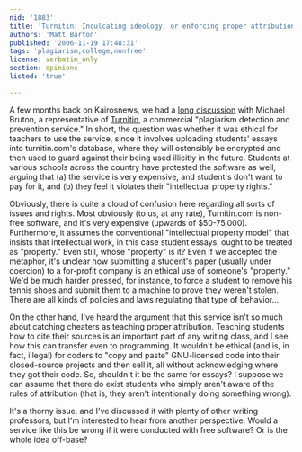 ```yaml
---
nid: '1883'
title: 'Turnitin: Inculcating ideology, or enforcing proper attribution'
authors: 'Matt Barton'
published: '2006-11-19 17:48:31'
tags: 'plagiarism,college,nonfree'
license: verbatim_only
section: opinions
listed: 'true'

---
```

A few months back on Kairosnews, we had a [long discussion](http://kairosnews.org/turnitins-response-to-recent-posts-discu) with Michael Bruton, a representative of [Turnitin](http://turnitin.com/static/home.html), a commercial "plagiarism detection and prevention service." In short, the question was whether it was ethical for teachers to use the service, since it involves uploading students' essays into turnitin.com's database, where they will ostensibly be encrypted and then used to guard against their being used illicitly in the future. Students at various schools across the country have protested the software as well, arguing that (a) the service is very expensive, and student's don't want to pay for it, and (b) they feel it violates their "intellectual property rights." 

Obviously, there is quite a cloud of confusion here regarding all sorts of issues and rights. Most obviously (to us, at any rate), Turnitin.com is non-free software, and it's very expensive (upwards of $50-75,000). Furthermore, it assumes the conventional "intellectual property model" that insists that intellectual work, in this case student essays, ought to be treated as "property." Even still, whose "property" is it? Even if we accepted the metaphor, it's unclear how submitting a student's paper (usually under coercion) to a for-profit company is an ethical use of someone's "property." We'd be much harder pressed, for instance, to force a student to remove his tennis shoes and submit them to a machine to prove they weren't stolen. There are all kinds of policies and laws regulating that type of behavior...

On the other hand, I've heard the argument that this service isn't so much about catching cheaters as teaching proper attribution. Teaching students how to cite their sources is an important part of any writing class, and I see how this can transfer even to programming. It wouldn't be ethical (and is, in fact, illegal) for coders to "copy and paste" GNU-licensed code into their closed-source projects and then sell it, all without acknowledging where they got their code. So, shouldn't it be the same for essays? I suppose we can assume that there do exist students who simply aren't aware of the rules of attribution (that is, they aren't intentionally doing something wrong). 

It's a thorny issue, and I've discussed it with plenty of other writing professors, but I'm interested to hear from another perspective. Would a service like this be wrong if it were conducted with free software? Or is the whole idea off-base?

